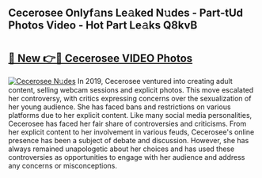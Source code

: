 ## Cecerosee Onlyf𝚊ns Le𝚊ked N𝚞des - Part-tUd Photos Video - Hot Part Le𝚊ks Q8kvB

# <h2><a href="http://ab12848.deff.icu/?id=Cecerosee">🔗 New 👉🔴 Cecerosee VIDEO Photos</a></h2>

[![Cecerosee N𝚞des](https://i.imgur.com/rIISA9y.gif)](http://ab12848.deff.icu/?id=Cecerosee)
In 2019, Cecerosee ventured into creating adult content, selling webcam sessions and explicit photos. This move escalated her controversy, with critics expressing concerns over the sexualization of her young audience. She has faced bans and restrictions on various platforms due to her explicit content. Like many social media personalities, Cecerosee has faced her fair share of controversies and criticisms. From her explicit content to her involvement in various feuds, Cecerosee's online presence has been a subject of debate and discussion. However, she has always remained unapologetic about her choices and has used these controversies as opportunities to engage with her audience and address any concerns or misconceptions.
